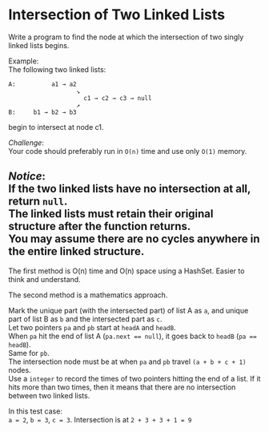 # Intersection of Two Linked Lists

Write a program to find the node at which the intersection of two singly linked lists begins.

Example:  
The following two linked lists:
```
A:          a1 → a2
                   ↘
                     c1 → c2 → c3 → null
                   ↗            
B:     b1 → b2 → b3
```
begin to intersect at node c1.

_Challenge_:  
Your code should preferably run in `O(n)` time and use only `O(1)` memory.

_Notice_:  
If the two linked lists have no intersection at all, return `null`.   
The linked lists must retain their **original structure** after the function returns.  
You may assume there are **no cycles** anywhere in the entire linked structure.  
---
The first method is O(n) time and O(n) space using a HashSet. Easier to think and understand.

The second method is a mathematics approach.

Mark the unique part (with the intersected part) of list A as `a`, and unique part of list B as `b` and the intersected part as `c`.  
Let two pointers `pa` and `pb` start at `headA` and `headB`.  
When `pa` hit the end of list A (`pa.next == null`), it goes back to `headB` (`pa == headB`).  
Same for `pb`.  
The intersection node must be at when `pa` and `pb` travel `(a + b + c + 1)` nodes.  
Use a `integer` to record the times of two pointers hitting the end of a list. If it hits more than two times, then it means that there are no intersection between two linked lists.  

In this test case:  
`a = 2`, `b = 3`, `c = 3`. Intersection is at `2 + 3 + 3 + 1 = 9`